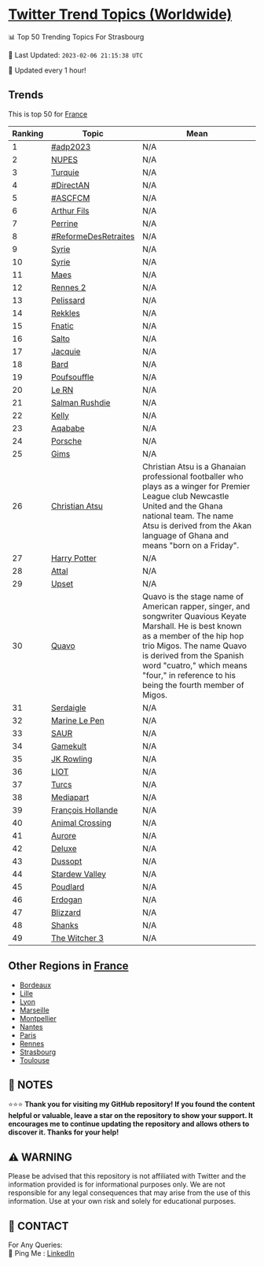 [Twitter Trend Topics (Worldwide)](https://github.com/ErcinDedeoglu/Twitter-Trend-Topics)
==========


📊 Top 50 Trending Topics For Strasbourg

📆 Last Updated: `2023-02-06 21:15:38 UTC`

🔧 Updated every 1 hour!


## Trends

This is top 50 for [France](</France>)

| Ranking | Topic | Mean |
| ------- | ------------ | ------------ |
| 1 | [#adp2023](http://twitter.com/search?q=%23adp2023) | N/A |
| 2 | [NUPES](http://twitter.com/search?q=NUPES) | N/A |
| 3 | [Turquie](http://twitter.com/search?q=Turquie) | N/A |
| 4 | [#DirectAN](http://twitter.com/search?q=%23DirectAN) | N/A |
| 5 | [#ASCFCM](http://twitter.com/search?q=%23ASCFCM) | N/A |
| 6 | [Arthur Fils](http://twitter.com/search?q=Arthur+Fils) | N/A |
| 7 | [Perrine](http://twitter.com/search?q=Perrine) | N/A |
| 8 | [#ReformeDesRetraites](http://twitter.com/search?q=%23ReformeDesRetraites) | N/A |
| 9 | [Syrie](http://twitter.com/search?q=Syrie) | N/A |
| 10 | [Syrie](http://twitter.com/search?q=Syrie) | N/A |
| 11 | [Maes](http://twitter.com/search?q=Maes) | N/A |
| 12 | [Rennes 2](http://twitter.com/search?q=Rennes+2) | N/A |
| 13 | [Pelissard](http://twitter.com/search?q=Pelissard) | N/A |
| 14 | [Rekkles](http://twitter.com/search?q=Rekkles) | N/A |
| 15 | [Fnatic](http://twitter.com/search?q=Fnatic) | N/A |
| 16 | [Salto](http://twitter.com/search?q=Salto) | N/A |
| 17 | [Jacquie](http://twitter.com/search?q=Jacquie) | N/A |
| 18 | [Bard](http://twitter.com/search?q=Bard) | N/A |
| 19 | [Poufsouffle](http://twitter.com/search?q=Poufsouffle) | N/A |
| 20 | [Le RN](http://twitter.com/search?q=Le+RN) | N/A |
| 21 | [Salman Rushdie](http://twitter.com/search?q=Salman+Rushdie) | N/A |
| 22 | [Kelly](http://twitter.com/search?q=Kelly) | N/A |
| 23 | [Aqababe](http://twitter.com/search?q=Aqababe) | N/A |
| 24 | [Porsche](http://twitter.com/search?q=Porsche) | N/A |
| 25 | [Gims](http://twitter.com/search?q=Gims) | N/A |
| 26 | [Christian Atsu](http://twitter.com/search?q=Christian+Atsu) | Christian Atsu is a Ghanaian professional footballer who plays as a winger for Premier League club Newcastle United and the Ghana national team. The name Atsu is derived from the Akan language of Ghana and means "born on a Friday". |
| 27 | [Harry Potter](http://twitter.com/search?q=Harry+Potter) | N/A |
| 28 | [Attal](http://twitter.com/search?q=Attal) | N/A |
| 29 | [Upset](http://twitter.com/search?q=Upset) | N/A |
| 30 | [Quavo](http://twitter.com/search?q=Quavo) | Quavo is the stage name of American rapper, singer, and songwriter Quavious Keyate Marshall. He is best known as a member of the hip hop trio Migos. The name Quavo is derived from the Spanish word "cuatro," which means "four," in reference to his being the fourth member of Migos. |
| 31 | [Serdaigle](http://twitter.com/search?q=Serdaigle) | N/A |
| 32 | [Marine Le Pen](http://twitter.com/search?q=Marine+Le+Pen) | N/A |
| 33 | [SAUR](http://twitter.com/search?q=SAUR) | N/A |
| 34 | [Gamekult](http://twitter.com/search?q=Gamekult) | N/A |
| 35 | [JK Rowling](http://twitter.com/search?q=JK+Rowling) | N/A |
| 36 | [LIOT](http://twitter.com/search?q=LIOT) | N/A |
| 37 | [Turcs](http://twitter.com/search?q=Turcs) | N/A |
| 38 | [Mediapart](http://twitter.com/search?q=Mediapart) | N/A |
| 39 | [François Hollande](http://twitter.com/search?q=Fran%c3%a7ois+Hollande) | N/A |
| 40 | [Animal Crossing](http://twitter.com/search?q=Animal+Crossing) | N/A |
| 41 | [Aurore](http://twitter.com/search?q=Aurore) | N/A |
| 42 | [Deluxe](http://twitter.com/search?q=Deluxe) | N/A |
| 43 | [Dussopt](http://twitter.com/search?q=Dussopt) | N/A |
| 44 | [Stardew Valley](http://twitter.com/search?q=Stardew+Valley) | N/A |
| 45 | [Poudlard](http://twitter.com/search?q=Poudlard) | N/A |
| 46 | [Erdogan](http://twitter.com/search?q=Erdogan) | N/A |
| 47 | [Blizzard](http://twitter.com/search?q=Blizzard) | N/A |
| 48 | [Shanks](http://twitter.com/search?q=Shanks) | N/A |
| 49 | [The Witcher 3](http://twitter.com/search?q=The+Witcher+3) | N/A |



## Other Regions in [France](</France>)

* [Bordeaux](</France/Bordeaux.md>)
* [Lille](</France/Lille.md>)
* [Lyon](</France/Lyon.md>)
* [Marseille](</France/Marseille.md>)
* [Montpellier](</France/Montpellier.md>)
* [Nantes](</France/Nantes.md>)
* [Paris](</France/Paris.md>)
* [Rennes](</France/Rennes.md>)
* [Strasbourg](</France/Strasbourg.md>)
* [Toulouse](</France/Toulouse.md>)



## 📝 NOTES

⭐⭐⭐ **Thank you for visiting my GitHub repository! If you found the content helpful or valuable, leave a star on the repository to show your support. It encourages me to continue updating the repository and allows others to discover it. Thanks for your help!**


## ⚠️ WARNING

Please be advised that this repository is not affiliated with Twitter and the information provided is for informational purposes only. We are not responsible for any legal consequences that may arise from the use of this information. Use at your own risk and solely for educational purposes.


## 📨 CONTACT

 For Any Queries:  
            🏓 Ping Me : [LinkedIn](https://www.linkedin.com/in/ercindedeoglu/)
